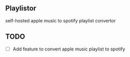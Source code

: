 ## Playlistor
self-hosted apple music to spotify playlist convertor

## TODO
- [ ] Add feature to convert apple music playlist to spotify

